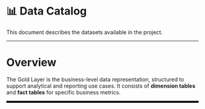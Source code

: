 # 📊 Data Catalog

This document describes the datasets available in the project.

---

# Overview
The Gold Layer is the business-level data representation, structured to support analytical and reporting use cases. It consists of **dimension tables**
and **fact tables** for specific business metrics.

<hr style="border: 2px solid black;" />
